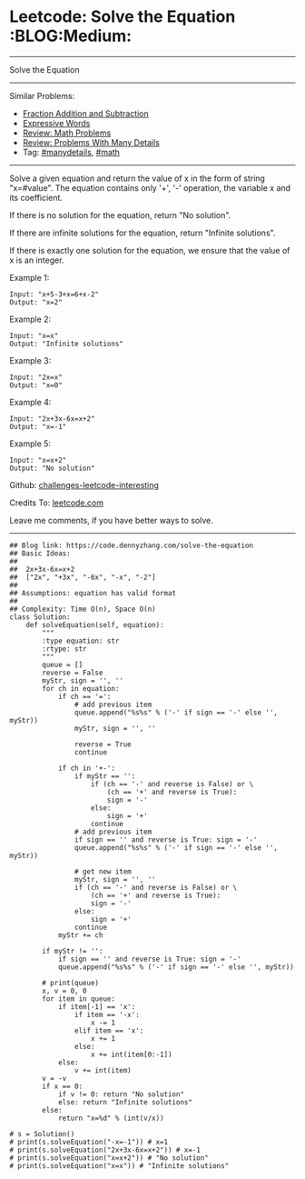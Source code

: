 # Leetcode: Solve the Equation     :BLOG:Medium:


---

Solve the Equation  

---

Similar Problems:  
-   [Fraction Addition and Subtraction](https://code.dennyzhang.com/fraction-addition-and-subtraction)
-   [Expressive Words](https://code.dennyzhang.com/expressive-words)
-   [Review: Math Problems](https://code.dennyzhang.com/review-math)
-   [Review: Problems With Many Details](https://code.dennyzhang.com/review-manydetails)
-   Tag: [#manydetails](https://code.dennyzhang.com/tag/manydetails), [#math](https://code.dennyzhang.com/tag/math)

---

Solve a given equation and return the value of x in the form of string "x=#value". The equation contains only '+', '-' operation, the variable x and its coefficient.  

If there is no solution for the equation, return "No solution".  

If there are infinite solutions for the equation, return "Infinite solutions".  

If there is exactly one solution for the equation, we ensure that the value of x is an integer.  

Example 1:  

    Input: "x+5-3+x=6+x-2"
    Output: "x=2"

Example 2:  

    Input: "x=x"
    Output: "Infinite solutions"

Example 3:  

    Input: "2x=x"
    Output: "x=0"

Example 4:  

    Input: "2x+3x-6x=x+2"
    Output: "x=-1"

Example 5:  

    Input: "x=x+2"
    Output: "No solution"

Github: [challenges-leetcode-interesting](https://github.com/DennyZhang/challenges-leetcode-interesting/tree/master/solve-the-equation)  

Credits To: [leetcode.com](https://leetcode.com/problems/solve-the-equation/description/)  

Leave me comments, if you have better ways to solve.  

---

    ## Blog link: https://code.dennyzhang.com/solve-the-equation
    ## Basic Ideas:
    ##
    ##  2x+3x-6x=x+2
    ##  ["2x", "+3x", "-6x", "-x", "-2"]
    ##
    ## Assumptions: equation has valid format
    ##
    ## Complexity: Time O(n), Space O(n)
    class Solution:
        def solveEquation(self, equation):
            """
            :type equation: str
            :rtype: str
            """
            queue = []
            reverse = False
            myStr, sign = '', ''
            for ch in equation:
                if ch == '=': 
                    # add previous item
                    queue.append("%s%s" % ('-' if sign == '-' else '', myStr))
                    myStr, sign = '', ''
    
                    reverse = True
                    continue
    
                if ch in '+-':
                    if myStr == '':
                        if (ch == '-' and reverse is False) or \
                            (ch == '+' and reverse is True):
                            sign = '-'
                        else:
                            sign = '+'
                        continue
                    # add previous item
                    if sign == '' and reverse is True: sign = '-'
                    queue.append("%s%s" % ('-' if sign == '-' else '', myStr))
    
                    # get new item
                    myStr, sign = '', ''
                    if (ch == '-' and reverse is False) or \
                        (ch == '+' and reverse is True):
                        sign = '-'
                    else:
                        sign = '+'
                    continue
                myStr += ch
    
            if myStr != '': 
                if sign == '' and reverse is True: sign = '-'
                queue.append("%s%s" % ('-' if sign == '-' else '', myStr))
    
            # print(queue)
            x, v = 0, 0
            for item in queue:
                if item[-1] == 'x':
                    if item == '-x':
                        x -= 1
                    elif item == 'x':
                        x += 1
                    else:
                        x += int(item[0:-1])
                else:
                    v += int(item)
            v = -v
            if x == 0:
                if v != 0: return "No solution"
                else: return "Infinite solutions"
            else:
                return "x=%d" % (int(v/x))
    
    # s = Solution()
    # print(s.solveEquation("-x=-1")) # x=1
    # print(s.solveEquation("2x+3x-6x=x+2")) # x=-1
    # print(s.solveEquation("x=x+2")) # "No solution"
    # print(s.solveEquation("x=x")) # "Infinite solutions"